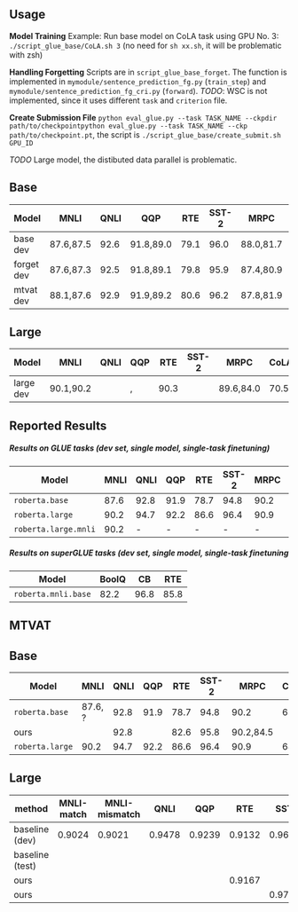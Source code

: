 ## Usage

**Model Training** Example: Run base model on CoLA task using GPU No. 3:
`./script_glue_base/CoLA.sh 3` (no need for `sh xx.sh`, it will be problematic with zsh)

**Handling Forgetting** Scripts are in `script_glue_base_forget`. The function is implemented in `mymodule/sentence_prediction_fg.py` (`train_step`) and `mymodule/sentence_prediction_fg_cri.py` (`forward`). 
*TODO*: WSC is not implemented, since it uses different `task` and `criterion` file. 

**Create Submission File** `python eval_glue.py --task TASK_NAME --ckpdir path/to/checkpointpython eval_glue.py --task TASK_NAME --ckp path/to/checkpoint.pt`, the script is `./script_glue_base/create_submit.sh GPU_ID`

*TODO* Large model, the distibuted data parallel is problematic. 

## Base

| Model        | MNLI      | QNLI | QQP       | RTE  | SST-2| MRPC      | CoLA | STS-B     | WSC  |
|---|---|---|---|---|---|---|---|---|---|
| base     dev | 87.6,87.5 | 92.6 | 91.8,89.0 | 79.1 | 96.0 | 88.0,81.7 | 59.8 | 89.7,89.3 | 82.1 |
| forget   dev | 87.6,87.3 | 92.5 | 91.8,89.1 | 79.8 | 95.9 | 87.4,80.9 | 60.8 | 89.4,89.5 |      |
| mtvat    dev | 88.1,87.6 | 92.9 | 91.9,89.2 | 80.6 | 96.2 | 87.8,81.9 | 60.3 | 89.8,89.3 |      |


## Large

| Model        | MNLI      | QNLI | QQP       | RTE  | SST-2| MRPC      | CoLA | STS-B     | WSC  |
|---|---|---|---|---|---|---|---|---|---|
| large    dev | 90.1,90.2 |  | , | 90.3 |  | 89.6,84.0 | 70.5 | , | 88.4 |


## Reported Results

##### Results on GLUE tasks (dev set, single model, single-task finetuning)

Model | MNLI | QNLI | QQP | RTE | SST-2 | MRPC | CoLA | STS-B
---|---|---|---|---|---|---|---|---
`roberta.base` | 87.6 | 92.8 | 91.9 | 78.7 | 94.8 | 90.2 | 63.6 | 91.2
`roberta.large` | 90.2 | 94.7 | 92.2 | 86.6 | 96.4 | 90.9 | 68.0 | 92.4
`roberta.large.mnli` | 90.2 | - | - | - | - | - | - | -

##### Results on superGLUE tasks (dev set, single model, single-task finetuning

Model | BoolQ | CB | RTE
---|---|---|---
`roberta.mnli.base` | 82.2 | 96.8 | 85.8 



## MTVAT
## Base

| Model | MNLI | QNLI | QQP | RTE | SST-2 | MRPC | CoLA | STS-B|
|---|---|---|---|---|---|---|---|---|
|`roberta.base`  | 87.6, ? | 92.8 | 91.9 | 78.7 | 94.8 | 90.2      | 63.6 | 91.2|
|ours            |         | 92.8 |      | 82.6 | 95.8 | 90.2,84.5 |      |     |
|`roberta.large` | 90.2    | 94.7 | 92.2 | 86.6 | 96.4 | 90.9      | 68.0 | 92.4|


## Large

|method          | MNLI-match | MNLI-mismatch | QNLI | QQP   | RTE   | SST-2    | MRPC         | CoLA          | STS-B  |
|----------------|------------|---------------|------|-------|-------|----------|--------------|---------------|--------|
|baseline (dev)  |0.9024      |0.9021         |0.9478|0.9239 |0.9132 |0.9643    |0.9038,0.8539 |0.8636,0.6660  |0.019   |
|baseline (test) |            |               |      |       |       |          |0.8876,0.8391 |               |        |
|ours            |            |               |      |       |0.9167 |          |0.9255,0.8819 |0.8740,0.6919  |        |
|ours            |            |               |      |       |       |0.9704(t) |0.8986,0.8453 |               |        |
